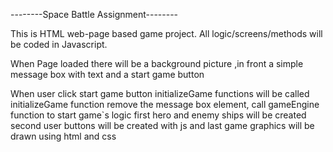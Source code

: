 --------Space Battle Assignment--------

This is HTML web-page based game project.
All logic/screens/methods will be coded in Javascript.

When Page loaded there will be a background picture ,in front a simple message box with text and a start game button 

When user click start game button initializeGame functions will be called
initializeGame function remove the message box element, call gameEngine function to start game`s logic first hero and enemy ships will be created second user buttons will be created with js and last game graphics will be drawn using html and css